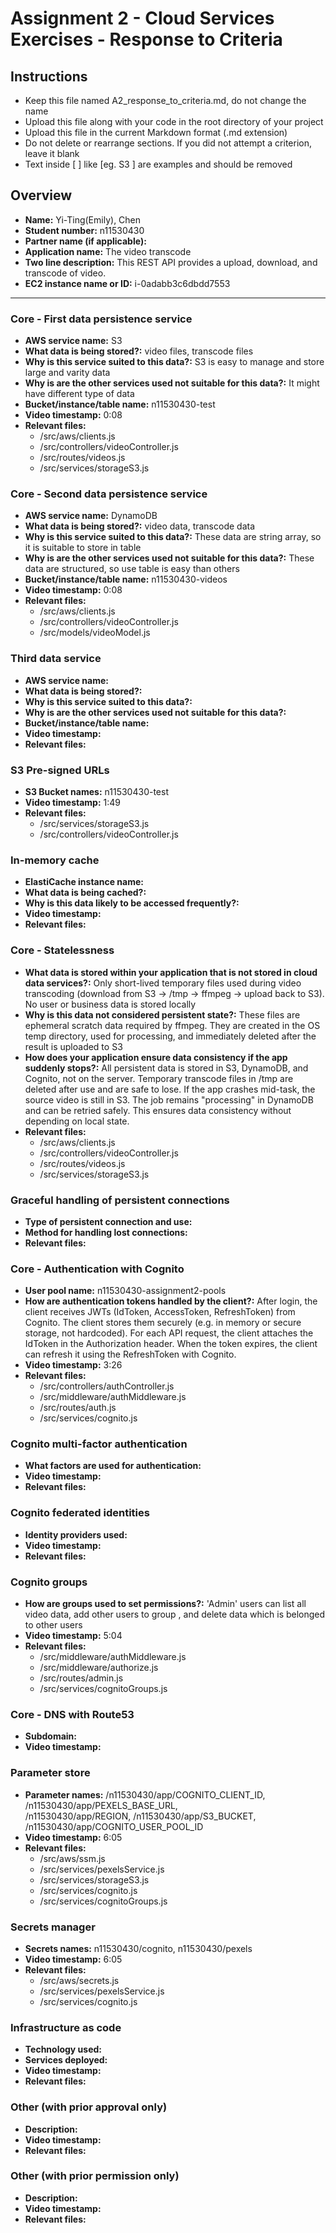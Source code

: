 Assignment 2 - Cloud Services Exercises - Response to Criteria
================================================

Instructions
------------------------------------------------
- Keep this file named A2_response_to_criteria.md, do not change the name
- Upload this file along with your code in the root directory of your project
- Upload this file in the current Markdown format (.md extension)
- Do not delete or rearrange sections.  If you did not attempt a criterion, leave it blank
- Text inside [ ] like [eg. S3 ] are examples and should be removed


Overview
------------------------------------------------

- **Name:** Yi-Ting(Emily), Chen
- **Student number:** n11530430
- **Partner name (if applicable):**
- **Application name:** The video transcode
- **Two line description:** This REST API provides a upload, download, and transcode of video.
- **EC2 instance name or ID:** i-0adabb3c6dbdd7553

------------------------------------------------

### Core - First data persistence service

- **AWS service name:**  S3
- **What data is being stored?:** video files, transcode files
- **Why is this service suited to this data?:** S3 is easy to manage and store large and varity data
- **Why is are the other services used not suitable for this data?:** It might have different type of data
- **Bucket/instance/table name:** n11530430-test
- **Video timestamp:** 0:08
- **Relevant files:**
    - /src/aws/clients.js
    - /src/controllers/videoController.js
    - /src/routes/videos.js
    - /src/services/storageS3.js

### Core - Second data persistence service

- **AWS service name:**  DynamoDB
- **What data is being stored?:** video data, transcode data
- **Why is this service suited to this data?:** These data are string array, so it is suitable to store in table
- **Why is are the other services used not suitable for this data?:** These data are structured, so use table is easy than others
- **Bucket/instance/table name:** n11530430-videos
- **Video timestamp:** 0:08
- **Relevant files:**
    - /src/aws/clients.js
    - /src/controllers/videoController.js
    - /src/models/videoModel.js

### Third data service

- **AWS service name:**
- **What data is being stored?:**
- **Why is this service suited to this data?:**
- **Why is are the other services used not suitable for this data?:**
- **Bucket/instance/table name:**
- **Video timestamp:**
- **Relevant files:**
    

### S3 Pre-signed URLs

- **S3 Bucket names:** n11530430-test
- **Video timestamp:** 1:49
- **Relevant files:**
    - /src/services/storageS3.js
    - /src/controllers/videoController.js

### In-memory cache

- **ElastiCache instance name:**
- **What data is being cached?:**
- **Why is this data likely to be accessed frequently?:**
- **Video timestamp:**
- **Relevant files:**
    

### Core - Statelessness

- **What data is stored within your application that is not stored in cloud data services?:** Only short-lived temporary files used during video transcoding (download from S3 → /tmp → ffmpeg → upload back to S3). No user or business data is stored locally
- **Why is this data not considered persistent state?:** These files are ephemeral scratch data required by ffmpeg. They are created in the OS temp directory, used for processing, and immediately deleted after the result is uploaded to S3
- **How does your application ensure data consistency if the app suddenly stops?:** All persistent data is stored in S3, DynamoDB, and Cognito, not on the server.
Temporary transcode files in /tmp are deleted after use and are safe to lose.
If the app crashes mid-task, the source video is still in S3.
The job remains "processing" in DynamoDB and can be retried safely.
This ensures data consistency without depending on local state.
- **Relevant files:**
    - /src/aws/clients.js
    - /src/controllers/videoController.js
    - /src/routes/videos.js
    - /src/services/storageS3.js

### Graceful handling of persistent connections

- **Type of persistent connection and use:**
- **Method for handling lost connections:**
- **Relevant files:**


### Core - Authentication with Cognito

- **User pool name:** n11530430-assignment2-pools
- **How are authentication tokens handled by the client?:** After login, the client receives JWTs (IdToken, AccessToken, RefreshToken) from Cognito.
The client stores them securely (e.g. in memory or secure storage, not hardcoded).
For each API request, the client attaches the IdToken in the Authorization header.
When the token expires, the client can refresh it using the RefreshToken with Cognito.
- **Video timestamp:** 3:26
- **Relevant files:**
    - /src/controllers/authController.js
    - /src/middleware/authMiddleware.js
    - /src/routes/auth.js
    - /src/services/cognito.js

### Cognito multi-factor authentication

- **What factors are used for authentication:**
- **Video timestamp:**
- **Relevant files:**
    

### Cognito federated identities

- **Identity providers used:**
- **Video timestamp:**
- **Relevant files:**
    

### Cognito groups

- **How are groups used to set permissions?:** 'Admin' users can list all video data, add other users to group , and delete data which is belonged to other users
- **Video timestamp:** 5:04
- **Relevant files:**
    - /src/middleware/authMiddleware.js
    - /src/middleware/authorize.js
    - /src/routes/admin.js
    - /src/services/cognitoGroups.js

### Core - DNS with Route53

- **Subdomain:**
- **Video timestamp:**

### Parameter store

- **Parameter names:** /n11530430/app/COGNITO_CLIENT_ID, /n11530430/app/PEXELS_BASE_URL, 	
/n11530430/app/REGION, /n11530430/app/S3_BUCKET, /n11530430/app/COGNITO_USER_POOL_ID
- **Video timestamp:** 6:05
- **Relevant files:**
    - /src/aws/ssm.js
    - /src/services/pexelsService.js
    - /src/services/storageS3.js
    - /src/services/cognito.js
    - /src/services/cognitoGroups.js

### Secrets manager

- **Secrets names:** n11530430/cognito, n11530430/pexels
- **Video timestamp:** 6:05
- **Relevant files:**
    - /src/aws/secrets.js
    - /src/services/pexelsService.js
    - /src/services/cognito.js

### Infrastructure as code

- **Technology used:**
- **Services deployed:**
- **Video timestamp:**
- **Relevant files:**
    

### Other (with prior approval only)

- **Description:**
- **Video timestamp:**
- **Relevant files:**
    

### Other (with prior permission only)

- **Description:**
- **Video timestamp:**
- **Relevant files:**
    
